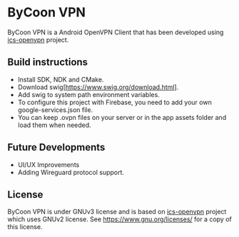 # ByCoon VPN
ByCoon VPN is a Android OpenVPN Client that has been developed using [ics-openvpn](https://github.com/schwabe/ics-openvpn) project.

## Build instructions
* Install SDK, NDK and CMake.
* Download swig[https://www.swig.org/download.html].
* Add swig to system path environment variables.
* To configure this project with Firebase, you need to add your own google-services.json file.
* You can keep .ovpn files on your server or in the app assets folder and load them when needed.

## Future Developments
* UI/UX Improvements
* Adding Wireguard protocol support.

## License
ByCoon VPN is under GNUv3 license and is based on [ics-openvpn](https://github.com/schwabe/ics-openvpn) project which uses GNUv2 license.
See <https://www.gnu.org/licenses/> for a copy of this license.